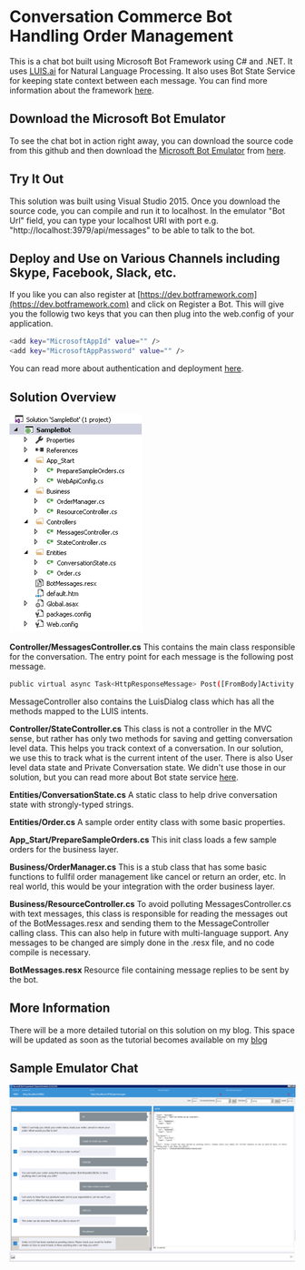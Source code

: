 # Conversation Commerce Bot Handling Order Management
This is a chat bot built using Microsoft Bot Framework using C# and .NET. It uses [LUIS.ai](https://www.luis.ai) for Natural Language Processing. It also uses Bot State Service for keeping state context between each message. You can find more information about the framework [here](https://docs.botframework.com/en-us/csharp/builder/sdkreference/index.html). 

## Download the Microsoft Bot Emulator
To see the chat bot in action right away, you can download the source code from this github and then download the [Microsoft Bot Emulator](https://docs.botframework.com/en-us/csharp/builder/sdkreference/gettingstarted.html) from [here](https://github.com/Microsoft/BotFramework-Emulator#download). 

## Try It Out
This solution was built using Visual Studio 2015. Once you download the source code, you can compile and run it to localhost. In the emulator "Bot Url" field, you can type your localhost URI with port e.g. "http://localhost:3979/api/messages" to be able to talk to the bot. 

## Deploy and Use on Various Channels including Skype, Facebook, Slack, etc.
If you like you can also register at [https://dev.botframework.com](https://dev.botframework.com) and click on Register a Bot. This will give you the followig two keys that you can then plug into the web.config of your application. 

```sh 
<add key="MicrosoftAppId" value="" />
<add key="MicrosoftAppPassword" value="" />
```

You can read more about authentication and deployment [here](https://docs.botframework.com/en-us/support/troubleshooting-bot-framework-authentication/). 

## Solution Overview

![alt tag](https://github.com/asadikhan/MS-Bot-Framework-Conversational-Commerce/blob/master/SampleBot/images/SolutionOverview.png)

**Controller/MessagesController.cs** 
This contains the main class responsible for the conversation. The entry point for each message is the following post message.
```sh 
public virtual async Task<HttpResponseMessage> Post([FromBody]Activity activity)
```
MessageController also contains the LuisDialog class which has all the methods mapped to the LUIS intents. 
							
**Controller/StateController.cs**
This class is not a controller in the MVC sense, but rather has only two methods for saving and getting conversation level data. This helps you track context of a conversation. In our solution, we use this to track what is the current intent of the user. There is also User level data state and Private Conversation state. We didn't use those in our solution, but you can read more about Bot state service [here](https://docs.botframework.com/en-us/csharp/builder/sdkreference/stateapi.html). 
	
**Entities/ConversationState.cs**
A static class to help drive conversation state with strongly-typed strings.

**Entities/Order.cs**
A sample order entity class with some basic properties.
	
**App_Start/PrepareSampleOrders.cs**
This init class loads a few sample orders for the business layer.
	
**Business/OrderManager.cs**
This is a stub class that has some basic functions to fullfil order management like cancel or return an order, etc. In real world, this would be your integration with the order business layer.

**Business/ResourceController.cs**
To avoid polluting MessagesController.cs with text messages, this class is responsible for reading the messages out of the BotMessages.resx and sending them to the MessageController calling class. This can also help in future with multi-language support. Any messages to be changed are simply done in the .resx file, and no code compile is necessary.
	
**BotMessages.resx**
Resource file containing message replies to be sent by the bot. 

## More Information

There will be a more detailed tutorial on this solution on my blog. This space will be updated as soon as the tutorial becomes available on my [blog](https://asadkhanonline.wordpress.com/)

## Sample Emulator Chat

![alt tag](https://github.com/asadikhan/MS-Bot-Framework-Conversational-Commerce/blob/master/SampleBot/images/SampleEmulatorChat.png)
